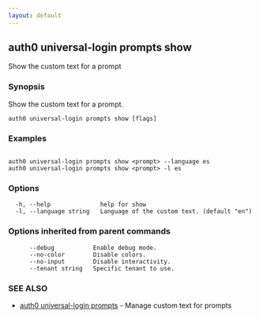 ```yaml
---
layout: default
---
```

## auth0 universal-login prompts show

Show the custom text for a prompt

### Synopsis

Show the custom text for a prompt.

```
auth0 universal-login prompts show [flags]
```

### Examples

```

auth0 universal-login prompts show <prompt> --language es
auth0 universal-login prompts show <prompt> -l es
```

### Options

```
  -h, --help              help for show
  -l, --language string   Language of the custom text. (default "en")
```

### Options inherited from parent commands

```
      --debug           Enable debug mode.
      --no-color        Disable colors.
      --no-input        Disable interactivity.
      --tenant string   Specific tenant to use.
```

### SEE ALSO

* [auth0 universal-login prompts](auth0_universal-login_prompts.md)	 - Manage custom text for prompts

